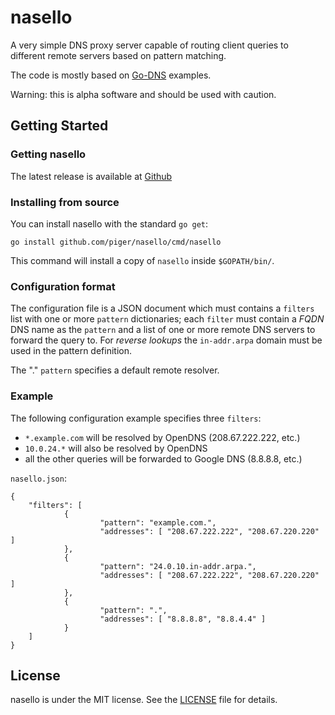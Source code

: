 # nasello

A very simple DNS proxy server capable of routing client queries to
different remote servers based on pattern matching.

The code is mostly based on [Go-DNS][go-dns] examples.

[go-dns]: http://miek.nl/projects/godns/

Warning: this is alpha software and should be used with caution.

## Getting Started

### Getting nasello

The latest release is available at [Github][github-src]

[github-src]: https://github.com/piger/nasello

### Installing from source

You can install nasello with the standard `go get`:

	go install github.com/piger/nasello/cmd/nasello

This command will install a copy of `nasello` inside `$GOPATH/bin/`.

### Configuration format

The configuration file is a JSON document which must contains a
`filters` list with one or more `pattern` dictionaries; each `filter`
must contain a *FQDN* DNS name as the `pattern` and a list of one or
more remote DNS servers to forward the query to. For *reverse lookups*
the `in-addr.arpa` domain must be used in the pattern definition.

The "." `pattern` specifies a default remote resolver.

### Example

The following configuration example specifies three `filters`:

- `*.example.com` will be resolved by OpenDNS (208.67.222.222, etc.)
- `10.0.24.*` will also be resolved by OpenDNS
- all the other queries will be forwarded to Google DNS (8.8.8.8,
  etc.)

`nasello.json`:

	{
		"filters": [
				{
						"pattern": "example.com.",
						"addresses": [ "208.67.222.222", "208.67.220.220" ]
				},
				{
						"pattern": "24.0.10.in-addr.arpa.",
						"addresses": [ "208.67.222.222", "208.67.220.220" ]
				},
				{
						"pattern": ".",
						"addresses": [ "8.8.8.8", "8.8.4.4" ]
				}
		]
	}

## License

nasello is under the MIT license. See the [LICENSE][license] file for
details.

[license]: https://github.com/piger/nasello/blob/master/LICENSE
